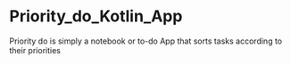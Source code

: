 # Priority_do_Kotlin_App
Priority do is simply a notebook or to-do App that sorts tasks according to their priorities
